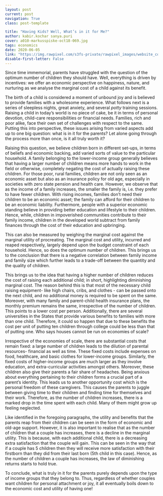 ```yaml
---
layout: post
current: post
navigation: True
class: post-template

title: "Having Kids? Well, What’s in it for Me?"
author: kabir.kochar sanya.puri
cover: a010-markusspiske-oct18-069.jpg
tags: economics
date: 2020-06-05
link: "https://img.rawpixel.com/s3fs-private/rawpixel_images/website_content/a010-markusspiske-oct18-069.jpg?w=800&dpr=1&fit=default&crop=default&q=65&vib=3&con=3&usm=15&bg=F4F4F3&ixlib=js-2.2.1&s=15343e07a6b79683c86578da60f2ab5e"
disable-first-letter: False
---
```

Since time immemorial, parents have struggled with the question of the optimum number of children they should have. Well, everything is driven by incentives: we offer an economic perspective on happiness, nature, and nurturing as we analyse the marginal cost of a child against its benefit.

The birth of a child is considered a moment of unbound joy and is believed to provide families with a wholesome experience. What follows next is a series of sleepless nights, great anxiety, and several *potty* training sessions. Raising a child in today’s world is no piece of cake, be it in terms of personal devotion, child-care responsibilities or financial needs. Families, rich and poor alike, face their own set of challenges with respect to the same. Putting this into perspective, these issues arising from varied aspects add up to one big question: what is in it for the parents? Let alone going through the process more than once, is it all truly worth it?

Raising this question, we believe children born in different set-ups, in terms of beliefs and economic backing, add varied sorts of value to the particular household. A family belonging to the lower-income group generally believes that having a larger number of children means more hands to work in the field or otherwise, completely negating the cost of actually raising these children. For those poor, rural families, children are not only seen as an economic asset but also as an insurance policy for old age, especially in societies with zero state pension and health care. However, we observe that as the income of a family increases, the smaller the family is, i.e. they prefer to have fewer children. With rising incomes, families don’t need their children to be an economic asset; the family can afford for their children to be an economic liability. Furthermore, people with a superior economic standing believe in providing better education and lifestyle to their children. Hence, while, children in impoverished communities contribute to their family income, children in the developed world subtract from family finances through the cost of their education and upbringing.

This can also be measured by weighing the marginal cost against the marginal utility of procreating. The marginal cost and utility, incurred and reaped respectively, largely depend upon the budget constraint of each household. Hence, so does the optimum number of children. This brings us to the conclusion that there is a negative correlation between family income and family size which further leads to a trade-off between the quantity and the quality of children.  

This brings us to the idea that having a higher number of children reduces the cost of raising each additional child; in short, highlighting diminishing marginal cost. The reason behind this is that most of the necessary child raising equipment- like high chairs, cribs, and clothes - can be passed onto the next child, and no additional money is required to be spent on the same. Moreover, with many family and parent-child health insurance plans, the monthly premium remains the same, irrespective of the number of children. This points to a lower cost per person. Additionally, there are several universities in the States that provide various benefits to families with more than one child. Therefore, it could so happen that due to these benefits the cost per unit of putting ten children through college could be less than that of putting one. Who says houses cannot be run on economies of scale?

Irrespective of the economies of scale, there are substantial costs that remain fixed: a large number of children leads to the dilution of parental resources- financial as well as time. These fixed costs include expenses on food, healthcare, and basic clothes for lower-income groups. Similarly, the fixed costs of higher-income groups are much larger as they involve education, and extra-curricular activities amongst others. Moreover, these children also give their parents a fair share of headaches. Being anxious about everything pertaining to their children forms a crucial part of a parent’s identity. This leads us to another opportunity cost which is the personal freedom of these caregivers. This causes the parents to juggle between giving time to their children and finding time for themselves and their work. Therefore, as the number of children increases, there is a marked drop in the time spent with each child. Many of them might grow up feeling neglected.

Like identified in the foregoing paragraphs, the utility and benefits that the parents reap from their children can be seen in the form of economic and old-age support. However, it is also important to realise that as the number of children that a couple has increases, there is a decline in the marginal utility. This is because, with each additional child, there is a decreasing extra satisfaction that the couple will gain. This can be seen in the way that if a couple has 5 children then they will receive more satisfaction with their firstborn than they did from their last born (5th child in this case). Hence, as the number of children a couple has increases, the law of diminishing returns starts to hold true.

To conclude, what is truly in it for the parents purely depends upon the type of income groups that they belong to. Thus, regardless of whether couples want children for personal attachment or joy, it all eventually boils down to the economic cost and utility of having one!
